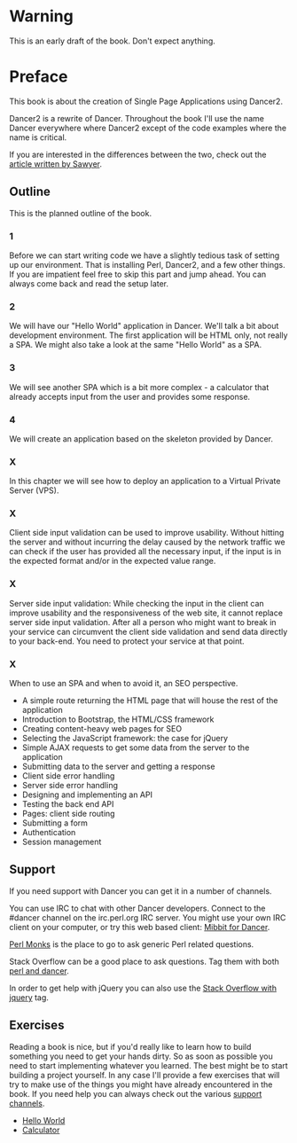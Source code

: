 # Warning

This is an early draft of the book. Don't expect anything.

# Preface

This book is about the creation of Single Page Applications using Dancer2.

Dancer2 is a rewrite of Dancer. Throughout the book I'll use the name Dancer everywhere where Dancer2 except of the code examples where the name is critical.

If you are interested in the differences between the two, check out the [article written by Sawyer](http://advent.perldancer.org/2014/2).

## Outline

This is the planned outline of the book.

### 1

Before we can start writing code we have a slightly tedious task of setting up our environment. That is installing Perl, Dancer2, and a few other things.
If you are impatient feel free to skip this part and jump ahead. You can always come back and read the setup later.

### 2

We will have our "Hello World" application in Dancer. We'll talk a bit about development environment.
The first application will be HTML only, not really a SPA.
We might also take a look at the same "Hello World" as a SPA.

### 3

We will see another SPA which is a bit more complex - a calculator that already accepts input from the user and provides some response.

### 4

We will create an application based on the skeleton provided by Dancer.

### X

In this chapter we will see how to deploy an application to a Virtual Private Server (VPS).

### X

Client side input validation can be used to improve usability. Without hitting the server and without incurring the delay caused by the network traffic
we can check if the user has provided all the necessary input, if the input is in the expected format and/or in the expected value range.

### X

Server side input validation: While checking the input in the client can improve usability and the responsiveness of the web site, it cannot replace
server side input validation. After all a person who might want to break in your service can circumvent the client side validation and send data directly
to your back-end. You need to protect your service at that point.

### X

When to use an SPA and when to avoid it, an SEO perspective.

* A simple route returning the HTML page that will house the rest of the application
* Introduction to Bootstrap, the HTML/CSS framework
* Creating content-heavy web pages for SEO
* Selecting the JavaScript framework: the case for jQuery
* Simple AJAX requests to get some data from the server to the application
* Submitting data to the server and getting a response
* Client side error handling
* Server side error handling
* Designing and implementing an API
* Testing the back end API
* Pages: client side routing
* Submitting a form
* Authentication
* Session management

## Support

If you need support with Dancer you can get it in a number of channels.

You can use IRC to chat with other Dancer developers. Connect to the #dancer channel on the irc.perl.org IRC server.
You might use your own IRC client on your computer, or try this web based client: [Mibbit for Dancer](http://widget01.mibbit.com/?autoConnect=true&server=irc.perl.org&channel=%23dancer).

[Perl Monks](http://www.perlmonks.org/) is the place to go to ask generic Perl related questions.

Stack Overflow can be a good place to ask questions. Tag them with both [perl and dancer](https://stackoverflow.com/questions/tagged/dancer).

In order to get help with jQuery you can also use the [Stack Overflow with jquery](https://stackoverflow.com/questions/tagged/jquery) tag.

## Exercises

Reading a book is nice, but if you'd really like to learn how to build something you need to get your hands dirty.
So as soon as possible you need to start implementing whatever you learned.
The best might be to start building a project yourself.
In any case I'll provide a few exercises that will try to make use of the things you might have already encountered in the book.
If you need help you can always check out the various [support channels](#support).

* [Hello World](#exercise-hello-world)
* [Calculator](#exercise-calculator)


